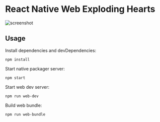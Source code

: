 # React Native Web Exploding Hearts

![screenshot](http://img1.tbcdn.cn/L1/461/1/525fb1fc871490d02e600659a10a5cc2bde3b221.png)

## Usage
Install dependencies and devDependencies:
```
npm install
```

Start native packager server:
```
npm start
```

Start web dev server:
```
npm run web-dev
```

Build web bundle:
```
npm run web-bundle
```
